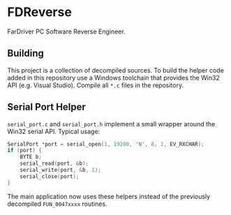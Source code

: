 # FDReverse
FarDriver PC Software Reverse Engineer.

## Building

This project is a collection of decompiled sources. To build the helper code
added in this repository use a Windows toolchain that provides the Win32 API
(e.g. Visual Studio).  Compile all `*.c` files in the repository.

## Serial Port Helper

`serial_port.c` and `serial_port.h` implement a small wrapper around the Win32
serial API.  Typical usage:

```c
SerialPort *port = serial_open(1, 19200, 'N', 8, 1, EV_RXCHAR);
if (port) {
    BYTE b;
    serial_read(port, &b);
    serial_write(port, &b, 1);
    serial_close(port);
}
```

The main application now uses these helpers instead of the previously
decompiled `FUN_0047xxxx` routines.

